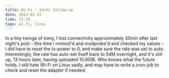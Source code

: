 ```yaml
---
title: Wi-Fi - 13+hr follow-up
date: 2013-01-22
time: 11:34
tags: wi-fi, linux
---
```


In a tiny twinge of irony, I lost connectivity approximately 30min after
last night's post - this time I rmmod'd and modprobe'd and checked my
values - I did have to reset the tx-power to 0, and make sure the rate
was set to auto. Interestingly, the rate has auto-set itself back to 54M
overnight, and it's still up, 13 hours later, having uploaded 10.9GiB.
Who knows what the future holds. I still hate Wi-Fi on Linux sadly, and
may have to write a cron-job to check and reset the adapter if needed. 
